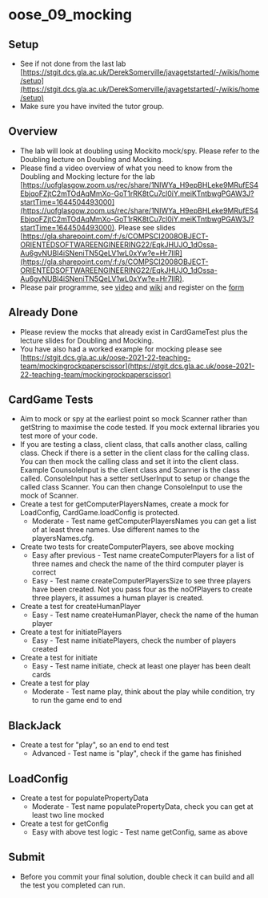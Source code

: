 # oose_09_mocking
## Setup
* See if not done from the last lab [https://stgit.dcs.gla.ac.uk/DerekSomerville/javagetstarted/-/wikis/home/setup](https://stgit.dcs.gla.ac.uk/DerekSomerville/javagetstarted/-/wikis/home/setup)
* Make sure you have invited the tutor group.


## Overview
* The lab will look at doubling using Mockito mock/spy. Please refer to the Doubling lecture on Doubling and Mocking. 
* Please find a video overview of what you need to know from the Doubling and Mocking lecture for the lab [https://uofglasgow.zoom.us/rec/share/1NIWYa_H9epBHLeke9MRufES4EbjqoFZjtC2mTOdAqMmXo-GoT1rRK8tCu7cl0iY.meiKTntbwgPGAW3J?startTime=1644504493000](https://uofglasgow.zoom.us/rec/share/1NIWYa_H9epBHLeke9MRufES4EbjqoFZjtC2mTOdAqMmXo-GoT1rRK8tCu7cl0iY.meiKTntbwgPGAW3J?startTime=1644504493000). Please see slides [https://gla.sharepoint.com/:f:/s/COMPSCI2008OBJECT-ORIENTEDSOFTWAREENGINEERING22/EqkJHUJO_1dOssa-Au6gvNUBl4iSNeniTN5QeLV1wL0xYw?e=Hr7IlR](https://gla.sharepoint.com/:f:/s/COMPSCI2008OBJECT-ORIENTEDSOFTWAREENGINEERING22/EqkJHUJO_1dOssa-Au6gvNUBl4iSNeniTN5QeLV1wL0xYw?e=Hr7IlR).
* Please pair programme, see [video](https://uofglasgow.zoom.us/rec/share/XIZHQPqGLUBvHPHfANcSgkBCS3m6i7rVHFWN9F80qqPK2E5gnX8jA2VWmGZLxrA.Dhr39Oam-BH9tdcZ?startTime=1644508665000) and [wiki](https://stgit.dcs.gla.ac.uk/DerekSomerville/javagetstarted/-/wikis/home/Pair-Programming) and register on the [form](https://forms.office.com/Pages/ResponsePage.aspx?id=KVxybjp2UE-B8i4lTwEzyELpM2ZClsRNrJBn7A_b41VUMDdGOEY2QjhQVlVHNTJETUM2RlhGQk0yMS4u)

## Already Done
* Please review the mocks that already exist in CardGameTest plus the lecture slides for Doubling and Mocking.
* You have also had a worked example for mocking please see [https://stgit.dcs.gla.ac.uk/oose-2021-22-teaching-team/mockingrockpaperscissor](https://stgit.dcs.gla.ac.uk/oose-2021-22-teaching-team/mockingrockpaperscissor)

## CardGame Tests
* Aim to mock or spy at the earliest point so mock Scanner rather than getString to maximise the code tested. If you mock external libraries you test more of your code.
* If you are testing a class, client class, that calls another class, calling class. Check if there is a setter in the client class for the calling class. You can then mock the calling class and set it into the client class. Example CounsoleInput is the client class and Scanner is the class called. ConsoleInput has a setter setUserInput to setup or change the called class Scanner. You can then change ConsoleInput to use the mock of Scanner.
* Create a test for getComputerPlayersNames, create a mock for LoadConfig, CardGame.loadConfig is protected.
  * Moderate - Test name getComputerPlayersNames you can get a list of at least three names. Use different names to the playersNames.cfg. 
* Create two tests for createComputerPlayers, see above mocking
  * Easy after previous - Test name createComputerPlayers for a list of three names and check the name of the third computer player is correct
  * Easy - Test name createComputerPlayersSize to see three players have been created. Not you pass four as the noOfPlayers to create three players, it assumes a human player is created.
* Create a test for createHumanPlayer
  * Easy - Test name createHumanPlayer, check the name of the human player
* Create a test for initiatePlayers
  * Easy - Test name initiatePlayers, check the number of players created
* Create a test for initiate
  * Easy - Test name initiate, check at least one player has been dealt cards
* Create a test for play
  * Moderate - Test name play, think about the play while condition, try to run the game end to end

## BlackJack
* Create a test for "play", so an end to end test
  * Advanced - Test name is "play", check if the game has finished

## LoadConfig
* Create a test for populatePropertyData
  * Moderate - Test name populatePropertyData, check you can get at least two line mocked
* Create a test for getConfig
  * Easy with above test logic - Test name getConfig, same as above

## Submit
* Before you commit your final solution, double check it can build and all the test you completed can run.
